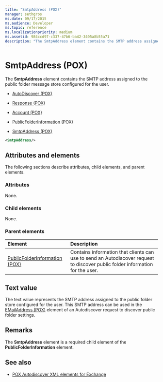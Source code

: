 ```yaml
---
title: "SmtpAddress (POX)"
manager: sethgros
ms.date: 09/17/2015
ms.audience: Developer
ms.topic: reference
ms.localizationpriority: medium
ms.assetid: 984ccd97-c337-47b6-ba42-3405a8b55a71
description: "The SmtpAddress element contains the SMTP address assigned to the public folder message store configured for the user."
---
```


# SmtpAddress (POX)

The **SmtpAddress** element contains the SMTP address assigned to the public folder message store configured for the user. 
  
- [AutoDiscover (POX)](autodiscover-pox.md)
  
- [Response (POX)](response-pox.md)
  
- [Account (POX)](account-pox.md)
  
- [PublicFolderInformation (POX)](publicfolderinformation-pox.md)
  
- [SmtpAddress (POX)](smtpaddress-pox.md)
  
```XML
<SmtpAddress/>
```

## Attributes and elements

The following sections describe attributes, child elements, and parent elements.
  
### Attributes

None.
  
### Child elements

None.
  
### Parent elements

|**Element**|**Description**|
|:-----|:-----|
|[PublicFolderInformation (POX)](publicfolderinformation-pox.md) <br/> |Contains information that clients can use to send an Autodiscover request to discover public folder information for the user.  <br/> |
   
## Text value

The text value represents the SMTP address assigned to the public folder store configured for the user. This SMTP address can be used in the [EMailAddress (POX)](emailaddress-pox.md) element of an Autodiscover request to discover public folder settings. 
  
## Remarks

The **SmtpAddress** element is a required child element of the **PublicFolderInformation** element. 
  
## See also

- [POX Autodiscover XML elements for Exchange](pox-autodiscover-xml-elements-for-exchange.md)

